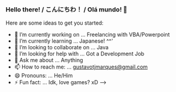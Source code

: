 ### Hello there! / こんにちわ！ / Olá mundo! 👋


Here are some ideas to get you started:

- 🔭 I’m currently working on ... Freelancing with VBA/Powerpoint
- 🌱 I’m currently learning ... Japanese! ^^'
- 👯 I’m looking to collaborate on ... Java
- 🤔 I’m looking for help with ... Got a Development Job
- 💬 Ask me about ... Anything
- 📫 How to reach me: ... gustavotjmarques@gmail.com
- 😄 Pronouns: ... He/Him
- ⚡ Fun fact: ... Idk, love games? xD
-->

